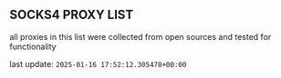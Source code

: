 ## SOCKS4 PROXY LIST

all proxies in this list were collected from open sources and tested for functionality

last update: `2025-01-16 17:52:12.305478+00:00`